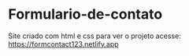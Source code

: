 # Formulario-de-contato


Site criado com html e css para ver o projeto acesse: https://formcontact123.netlify.app

